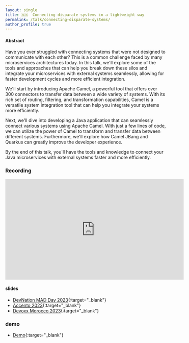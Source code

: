 ```yaml
---
layout: single
title: 🇬🇧  Connecting disparate systems in a lightweight way
permalink: /talk/connecting-disparate-systems/
author_profile: true
---
```


#### Abstract

Have you ever struggled with connecting systems that were not designed to communicate with each other? This is a common challenge faced by many microservices architectures today. In this talk, we'll explore some of the tools and approaches that can help you break down these silos and integrate your microservices with external systems seamlessly, allowing for faster development cycles and more efficient integration.

We'll start by introducing Apache Camel, a powerful tool that offers over 300 connectors to transfer data between a wide variety of systems. With its rich set of routing, filtering, and transformation capabilities, Camel is a versatile system integration tool that can help you integrate your systems more efficiently.

Next, we'll dive into developing a Java application that can seamlessly connect various systems using Apache Camel. With just a few lines of code, we can utilize the power of Camel to transform and transfer data between different systems. Furthermore, we'll explore how Camel JBang and Quarkus can greatly improve the developer experience.

By the end of this talk, you'll have the tools and knowledge to connect your Java microservices with external systems faster and more efficiently.

### Recording
<iframe src="https://www.youtube.com/embed/dofHDRf-l-Q?si=px1E4pFj5J3EO39T" width="560" height="315" frameborder="0"> </iframe>

#### slides
- [DevNation MAD Day 2023](https://speakerdeck.com/zbendhiba/devnation-connecting-disparate-systems-in-a-lightweight-way){:target="_blank"}
- [Accento 2023](https://speakerdeck.com/zbendhiba/accento-connecting-disparate-systems-in-a-lightweight-way){:target="_blank"}
- [Devoxx Morocco 2023](https://speakerdeck.com/zbendhiba/devoxx-ma-connecting-disparate-systems-in-a-lightweight-way){:target="_blank"}

### demo
- [Demo](https://github.com/zbendhiba/camel-rest-demo){:target="_blank"}
